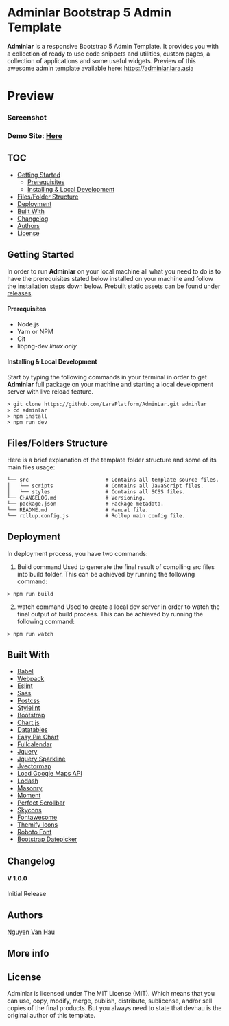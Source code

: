 # Adminlar Bootstrap 5 Admin Template
**Adminlar** is a responsive Bootstrap 5 Admin Template. It provides you with a collection of ready to use code snippets and utilities, custom pages, a collection of applications and some useful widgets. Preview of this awesome admin template available here: https://adminlar.lara.asia

# Preview

### Screenshot


### Demo Site: [Here](https://adminlar.lara.asia)

## TOC
- [Getting Started](#getting-started)
  - [Prerequisites](#prerequisites)
  - [Installing & Local Development](#installing--local-development)
- [Files/Folder Structure](#filesfolders-structure)
- [Deployment](#deployment)
- [Built With](#built-with)
- [Changelog](#changelog)
- [Authors](#authors)
- [License](#license)


## Getting Started
In order to run **Adminlar** on your local machine all what you need to do is to have the prerequisites stated below installed on your machine and follow the installation steps down below. Prebuilt static assets can be found under [releases](https://github.com/LaraPlatform/AdminLar/releases).

#### Prerequisites
  - Node.js
  - Yarn or NPM
  - Git
  - libpng-dev *linux only*

#### Installing & Local Development
Start by typing the following commands in your terminal in order to get **Adminlar** full package on your machine and starting a local development server with live reload feature.

```
> git clone https://github.com/LaraPlatform/AdminLar.git adminlar
> cd adminlar
> npm install
> npm run dev
```


## Files/Folders Structure
Here is a brief explanation of the template folder structure and some of its main files usage:

```
└── src                         # Contains all template source files.
│   └── scripts                 # Contains all JavaScript files.
│   └── styles                  # Contains all SCSS files.
└── CHANGELOG.md                # Versioning.
└── package.json                # Package metadata.
└── README.md                   # Manual file.
└── rollup.config.js            # Rollup main config file.
```

## Deployment
In deployment process, you have two commands:

1. Build command
Used to generate the final result of compiling src files into build folder. This can be achieved by running the following command:
```
> npm run build
```

2. watch command
Used to create a local dev server in order to watch the final output of build process. This can be achieved by running the following command:
```
> npm run watch
```

## Built With
- [Babel](https://babeljs.io/)
- [Webpack](https://webpack.js.org/)
- [Eslint](https://eslint.org/)
- [Sass](http://sass-lang.com/)
- [Postcss](http://postcss.org/)
- [Stylelint](https://stylelint.io/)
- [Bootstrap](http://getbootstrap.com/)
- [Chart.js](http://www.chartjs.org/)
- [Datatables](https://datatables.net/)
- [Easy Pie Chart](http://rendro.github.io/easy-pie-chart/)
- [Fullcalendar](https://fullcalendar.io/)
- [Jquery](https://jquery.com/)
- [Jquery Sparkline](https://omnipotent.net/jquery.sparkline/)
- [Jvectormap](http://jvectormap.com/)
- [Load Google Maps API](https://github.com/yuanqing/load-google-maps-api)
- [Lodash](https://lodash.com/)
- [Masonry](https://masonry.desandro.com/)
- [Moment](https://momentjs.com/)
- [Perfect Scrollbar](https://github.com/utatti/perfect-scrollbar)
- [Skycons](https://darkskyapp.github.io/skycons/)
- [Fontawesome](http://fontawesome.io/)
- [Themify Icons](https://themify.me/themify-icons)
- [Roboto Font](https://fonts.google.com/specimen/Roboto)
- [Bootstrap Datepicker](https://bootstrap-datepicker.readthedocs.io/en/latest/)

## Changelog
#### V 1.0.0
Initial Release

## Authors
[Nguyen Van Hau](https://hau.xyz)

## More info

## License

Adminlar is licensed under The MIT License (MIT). Which means that you can use, copy, modify, merge, publish, distribute, sublicense, and/or sell copies of the final products. But you always need to state that devhau is the original author of this template.
